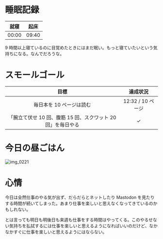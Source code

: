 # 睡眠記録
| 就寝 | 起床 |
|:---:|:---:|
| 00:00 | 09:40 |

9 時間以上寝ているのに目覚めたときにはまだ眠い。もっと寝ていたいという気持ちになる。なんでだろうな。

# スモールゴール
| 目標 | 達成状況 |
|:---:|:---:|
| 毎日本を 10 ページは読む | 12:32 / 10 ページ |
| 「腕立て伏せ 10 回、腹筋 15 回、スクワット 20 回」を毎日やる | ✓ |

# 今日の昼ごはん
![img_0221](/images/2018/10/img_0221.jpg)

# 心情
今日は全然仕事のやる気が出ず、だらだらとネットしたり Mastodon を見たりする時間が続いてしまった。あまり仕事を楽しいと思えなくなってきているのかもしれない。

とは言っても明日も明後日も来週も仕事をする時間はやってくる。このやるせない気持ちを払拭するには仕事を楽しいと思えるようになればいいのだけど、なかなかすぐに仕事を楽しいと思えるようにはならない。
